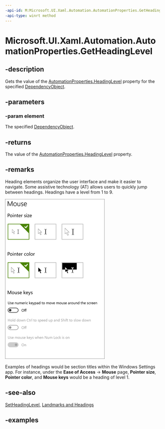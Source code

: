 ```yaml
---
-api-id: M:Microsoft.UI.Xaml.Automation.AutomationProperties.GetHeadingLevel(Microsoft.UI.Xaml.DependencyObject)
-api-type: winrt method
---
```


<!-- Method syntax.
public AutomationHeadingLevel AutomationProperties.GetHeadingLevel(DependencyObject element)
-->

# Microsoft.UI.Xaml.Automation.AutomationProperties.GetHeadingLevel

## -description
Gets the value of the [AutomationProperties.HeadingLevel](automationproperties_headinglevelproperty.md) property for the specified [DependencyObject](../microsoft.ui.xaml/dependencyobject.md).

## -parameters
### -param element
The specified [DependencyObject](../microsoft.ui.xaml/dependencyobject.md).

## -returns
The value of the [AutomationProperties.HeadingLevel](automationproperties_headinglevelproperty.md) property.

## -remarks
Heading elements organize the user interface and make it easier to navigate. Some assistive technology (AT) allows users to quickly jump between headings. Headings have a level from 1 to 9.

![Mouse settings page in Windows Ease of Access settings](images/MouseSettings.png)

Examples of headings would be section titles within the Windows Settings app. For instance, under the **Ease of Access** -> **Mouse** page, **Pointer size**, **Pointer color**, and **Mouse keys** would be a heading of level 1.

## -see-also
[SetHeadingLevel](automationproperties_setheadinglevel_1432143745.md), [Landmarks and Headings](/windows/apps/design/accessibility/landmarks-and-headings)


## -examples
